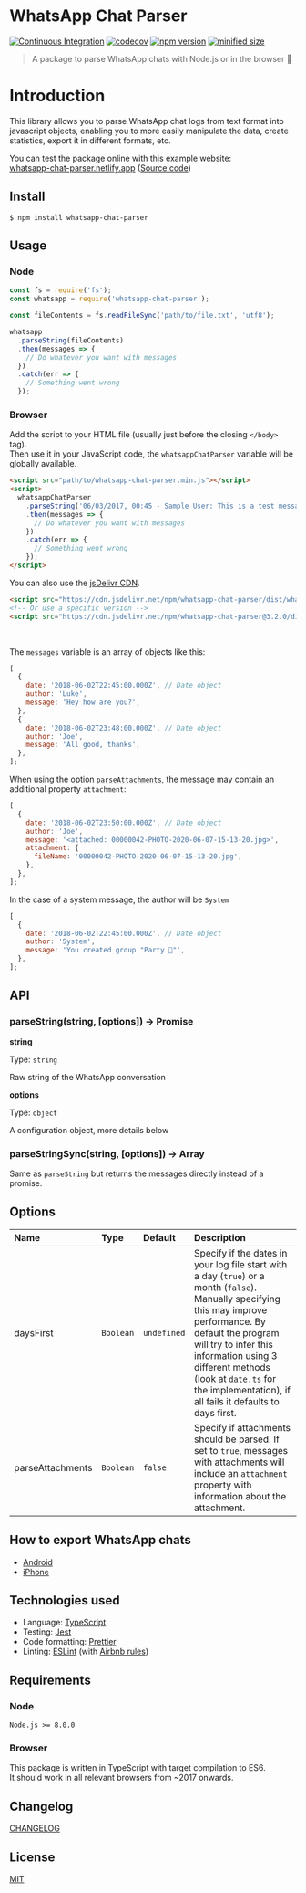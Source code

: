 # WhatsApp Chat Parser

[![Continuous Integration](https://github.com/Pustur/whatsapp-chat-parser/actions/workflows/ci.yml/badge.svg)](https://github.com/Pustur/whatsapp-chat-parser/actions/workflows/ci.yml)
[![codecov](https://codecov.io/gh/Pustur/whatsapp-chat-parser/branch/master/graph/badge.svg)](https://codecov.io/gh/Pustur/whatsapp-chat-parser)
[![npm version](https://img.shields.io/npm/v/whatsapp-chat-parser.svg)](https://www.npmjs.com/package/whatsapp-chat-parser)
[![minified size](https://img.shields.io/bundlephobia/min/whatsapp-chat-parser.svg)](https://bundlephobia.com/result?p=whatsapp-chat-parser)

> A package to parse WhatsApp chats with Node.js or in the browser 💬

# Introduction

This library allows you to parse WhatsApp chat logs from text format into javascript objects, enabling you to more easily manipulate the data, create statistics, export it in different formats, etc.

You can test the package online with this example website:  
[whatsapp-chat-parser.netlify.app](https://whatsapp-chat-parser.netlify.app/) ([Source code](https://github.com/Pustur/whatsapp-chat-parser-website))

## Install

```
$ npm install whatsapp-chat-parser
```

## Usage

### Node

```javascript
const fs = require('fs');
const whatsapp = require('whatsapp-chat-parser');

const fileContents = fs.readFileSync('path/to/file.txt', 'utf8');

whatsapp
  .parseString(fileContents)
  .then(messages => {
    // Do whatever you want with messages
  })
  .catch(err => {
    // Something went wrong
  });
```

### Browser

Add the script to your HTML file (usually just before the closing `</body>` tag).  
Then use it in your JavaScript code, the `whatsappChatParser` variable will be globally available.

```html
<script src="path/to/whatsapp-chat-parser.min.js"></script>
<script>
  whatsappChatParser
    .parseString('06/03/2017, 00:45 - Sample User: This is a test message')
    .then(messages => {
      // Do whatever you want with messages
    })
    .catch(err => {
      // Something went wrong
    });
</script>
```

You can also use the [jsDelivr CDN](https://www.jsdelivr.com/package/npm/whatsapp-chat-parser).

```html
<script src="https://cdn.jsdelivr.net/npm/whatsapp-chat-parser/dist/whatsapp-chat-parser.min.js"></script>
<!-- Or use a specific version -->
<script src="https://cdn.jsdelivr.net/npm/whatsapp-chat-parser@3.2.0/dist/whatsapp-chat-parser.min.js"></script>
```

&nbsp;

The `messages` variable is an array of objects like this:

```javascript
[
  {
    date: '2018-06-02T22:45:00.000Z', // Date object
    author: 'Luke',
    message: 'Hey how are you?',
  },
  {
    date: '2018-06-02T23:48:00.000Z', // Date object
    author: 'Joe',
    message: 'All good, thanks',
  },
];
```

When using the option [`parseAttachments`](#options), the message may contain an additional property `attachment`:

```javascript
[
  {
    date: '2018-06-02T23:50:00.000Z', // Date object
    author: 'Joe',
    message: '<attached: 00000042-PHOTO-2020-06-07-15-13-20.jpg>',
    attachment: {
      fileName: '00000042-PHOTO-2020-06-07-15-13-20.jpg',
    },
  },
];
```

In the case of a system message, the author will be `System`

```javascript
[
  {
    date: '2018-06-02T22:45:00.000Z', // Date object
    author: 'System',
    message: 'You created group "Party 🎉"',
  },
];
```

## API

### parseString(string, [options]) → Promise

**string**

Type: `string`

Raw string of the WhatsApp conversation

**options**

Type: `object`

A configuration object, more details below

### parseStringSync(string, [options]) → Array

Same as `parseString` but returns the messages directly instead of a promise.

## Options

<!-- prettier-ignore-start -->
| Name | Type | Default | Description |
| :--- | :--- | :--- | :--- |
| daysFirst | `Boolean` | `undefined` | Specify if the dates in your log file start with a day (`true`) or a month (`false`). Manually specifying this may improve performance. By default the program will try to infer this information using 3 different methods (look at [`date.ts`](src/date.ts) for the implementation), if all fails it defaults to days first. |
| parseAttachments | `Boolean` | `false` | Specify if attachments should be parsed. If set to `true`, messages with attachments will include an `attachment` property with information about the attachment. |
<!-- prettier-ignore-end -->

## How to export WhatsApp chats

- [Android](https://faq.whatsapp.com/android/chats/how-to-save-your-chat-history)
- [iPhone](https://faq.whatsapp.com/iphone/chats/how-to-back-up-to-icloud/)

## Technologies used

- Language: [TypeScript](https://www.typescriptlang.org/)
- Testing: [Jest](https://jestjs.io/)
- Code formatting: [Prettier](https://prettier.io/)
- Linting: [ESLint](https://eslint.org/) (with [Airbnb rules](https://www.npmjs.com/package/eslint-config-airbnb-base))

## Requirements

### Node

`Node.js >= 8.0.0`

### Browser

This package is written in TypeScript with target compilation to ES6.  
It should work in all relevant browsers from ~2017 onwards.

## Changelog

[CHANGELOG](CHANGELOG.md)

## License

[MIT](LICENSE)
